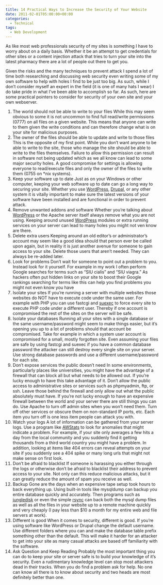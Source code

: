```yaml
---
title: 14 Practical Ways to Increase the Security of Your Website
date: 2011-02-01T05:00:00+00:00
categories:
  - Technical
tags:
  - Web Development
---
```


As like most web professionals security of my sites is something I have to worry about on a daily basis. Whether it be an attempt to get credentials for other sites or a content injection attack that tries to turn your site into the latest pharmacy there are a lot of people out there to get you.

Given the risks and the many techniques to prevent attack I spend a lot of time both researching and discussing web security even writing some of my own software to help with holes I find to be just too big. As such, while I don’t consider myself an expert in the field (it is one of many hats I wear) I do take pride in what I’ve been able to accomplish so far. As such, here are some practical pointers to consider for security of your own site and your own webserver.

1.  The world should not be able to write to your files
    While this may seem obvious to some it is not uncommon to find full read/write permissions (0777) on all files on a given website. This means that anyone can write to them given the write conditions and can therefore change what is on your site for malicious purposes.
2.  The owner of the files should be able to update and write to those files
    This is the opposite of my first point. While you don’t want anyone to be able to write to the site, those who manage the site should be able to write to the files themselves. Failure to allow this permission can result in software not being updated which as we all know can lead to some major security holes. A good compromise for settings is allowing everyone to read/execute files and only the owner of the files to write them (0755 on \*nix systems).
3.  Keep your software up to date
    Just as on your Windows or other computer, keeping your web software up to date can go a long way to securing your site. Whether you use [WordPress](http://www.wordpress.org), [Drupal](http://www.drupal.org), or any other system it is vitally important to make sure the latest versions of your software have been installed and are functional in order to prevent attack.
4.  Remove unwanted addons and software
    Whether you’re talking about [WordPress](http://www.wordpress.org) or the Apache server itself always remove what you are not using. Keeping around unused [WordPress](http://www.wordpress.org) modules or extra running services on your server can lead to many holes you might not ven know are there.
5.  Delete extra users
    Keeping around an old editor’s or administrator’s account may seem like a good idea should that person ever be called upon again, but in reality it is just another avenue for someone to gain access to your site. Delete those users that aren’t needed. They can always be re-added later.
6.  Look for problems
    Don’t wait for someone to point out a problem to you. Instead look for it yourself. For example in my work I often perform Google searches for terms such as “SIU cialis” and “SIU viagra.” As hackers often put hidden links on your site to boost their Google rankings searching for terms like this can help you find problems you might not even know you have
7.  Isolate your sites
    If you’re running a server with multiple websites those websites do NOT have to execute code under the same user. For example with PHP you can use fastcgi and [suexec](http://en.wikipedia.org/wiki/SuEXEC) to force every site to execute PHP code under a different user. Thereby if one account is compromised the rest of the sites on the server will be safe.
8.  Isolate your databases
    Running all your sites with a single database or the same username/password might seem to make things easier, but it’s opening you up to a lot of problems should that account be compromised. Take for example in which a system user account is compromised for a small, mostly forgotten site. Even assuming your files are safe by using fastcgi and suexec if you have a common database password the attacker can still destroy every single site on your server. Use strong database passwords and use a different username/password for each site.
9.  Don’t expose services the public doesn’t need
    In some environments, particularly places like universities, you might have the advantage of a firewall that can block all but what needs to be allowed out. If you’re lucky enough to have this take advantage of it. Don’t allow the public access to administrative sites or services such as phpmyadmin, ftp, or ssh. Leave those behind the firewall and only allow out what the public absolutely must have. If you’re not lucky enough to have an expensive firewall between the world and your server there are still things you can do. Use Apache to turn off admin sites when you won’t need them. Turn off other services or obscure them on non-standard IP ports, etc. Each item you turn off is one less item people can attack you with.
10.  Watch your logs
    A lot of information can be gathered from your server logs. Use a program like [AWStats](http://awstats.sourceforge.net/) to look for anomalies that might indicate a problem. For example, if your site only averages a few hits a day from the local community and you suddenly find it getting thousands from a third world country you might have a problem. In addition, looking at items like 404 errors can reveal attempts on your site if you suddenly see a 404 spike or many long urls that might not make sense on first look.
11.  Don’t be afraid to blacklist
    If someone is harassing you either through the logs or otherwise don’t be afraid to blacklist their address to prevent access to your site. Not only can this reduce malicious attacks, but it can greatly reduce the amount of spam you receive as well.
12.  Backup
    Gone are the days when an expensive tape setup took hours to back everything up. Using built-in tools like mysqldump can backup you entire database quickly and accurately. Then programs such as [jungledisk](http://www.jungledisk.com) or even the simple [rsync](http://en.wikipedia.org/wiki/Rsync) can back both the mysql dump files as well as all the files in your website up to a remote machine quickly and very cheaply (I pay less than $10 a month for my entire web and file servers at work).
13.  Different is good
    When it comes to security, different is good. If you’re using software like WordPress or Drupal change the default username. Use different folders where you can and make the database table prefix something other than the default. This will make it harder for an attacker to get into your site as many casual attacks are based off familiarity with the software.
14.  Ask Question and Keep Reading
    Probably the most important thing you can do to keep your site or server safe is to build your knowledge of it’s security. Even a rudimentary knowledge level can stop most attackers dead in their tracks. When you do find a problem ask for help. No one can know all there is to know about security and two heads are most definitely better than one.